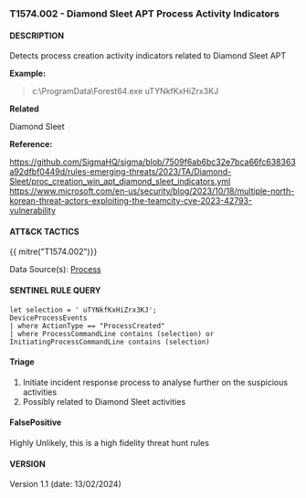 ### T1574.002 - Diamond Sleet APT Process Activity Indicators

#### DESCRIPTION

Detects process creation activity indicators related to Diamond Sleet APT

**Example:**

> c:\\ProgramData\\Forest64.exe uTYNkfKxHiZrx3KJ

**Related**

Diamond Sleet

**Reference:**

https://github.com/SigmaHQ/sigma/blob/7509f6ab6bc32e7bca66fc638363a92dfbf0449d/rules-emerging-threats/2023/TA/Diamond-Sleet/proc_creation_win_apt_diamond_sleet_indicators.yml <br>
https://www.microsoft.com/en-us/security/blog/2023/10/18/multiple-north-korean-threat-actors-exploiting-the-teamcity-cve-2023-42793-vulnerability <br>

#### ATT&CK TACTICS

{{ mitre("T1574.002")}}

Data Source(s): [Process](https://attack.mitre.org/datasources/DS0009/)

#### SENTINEL RULE QUERY

```
let selection = ' uTYNkfKxHiZrx3KJ';
DeviceProcessEvents
| where ActionType == "ProcessCreated"
| where ProcessCommandLine contains (selection) or InitiatingProcessCommandLine contains (selection)
```

#### Triage

1. Initiate incident response process to analyse further on the suspicious activities
1. Possibly related to Diamond Sleet activities

#### FalsePositive

Highly Unlikely, this is a high fidelity threat hunt rules

#### VERSION

Version 1.1 (date: 13/02/2024)
